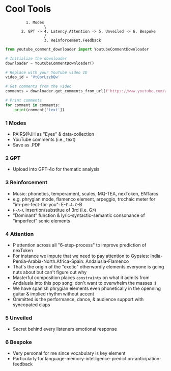 # Cool Tools
             
             
             1. Modes
                     \
           2. GPT -> 4. Latency.Attention -> 5. Unveiled -> 6. Bespoke
                     /
                     3. Reinforcement.Feedback

```py
from youtube_comment_downloader import YoutubeCommentDownloader

# Initialize the downloader
downloader = YoutubeCommentDownloader()

# Replace with your YouTube video ID
video_id = 'VtQorLzzbQw'

# Get comments from the video
comments = downloader.get_comments_from_url(f'https://www.youtube.com/watch?v={video_id}')

# Print comments
for comment in comments:
    print(comment['text'])
```

### 1 Modes
- PAIRS@JH as "Eyes" & data-collection
- YouTube comments (i.e., text)
- Save as .PDF

### 2 GPT
- Upload into GPT-4o for thematic analysis

### 3 Reinforcement
- Music: phonetics, temperament, scales, MQ-TEA, nexToken, ENTarcs
- e.g. phrygian mode, flamenco element, arpeggio, trochaic meter for "im-per-fect-for-you": E-`F-A-C`-B
- `F-A-C` insertion/substitue of 3rd (i.e. G♯)
- "Dominant" function & lyric-syntactic-semantic consonance of "imperfect" sonic elements

### 4 Attention
- P attention across all "6-step-process" to improve prediction of nexToken
- For instance we impute that we need to pay attention to Gypsies: India-Persia-Arabia-North.Africa-Spain: Andalusia-Flamenco
- That's the origin of the "exotic" otherwordly elements everyone is going nuts about but can't figure out why
- Masterful composition places `constraints` on what it admits from Andalusia into this pop song: don't want to overwhelm the masses :)
- We have spanish phrygian elements even phonetically in the openning guitar & implied rhythm without accent
- Ommitted is the performance, dance, & audience support with syncopated claps

### 5 Unveiled
- Secret behind every listeners emotional response

### 6 Bespoke
- Very personal for me since vocabulary is key element 
- Particularly for language-memory-intelligence-prediction-anticipation-feedback
